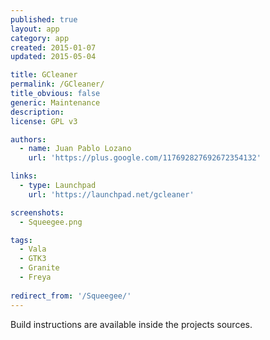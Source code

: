 ```yaml
---
published: true
layout: app
category: app
created: 2015-01-07
updated: 2015-05-04

title: GCleaner
permalink: /GCleaner/
title_obvious: false
generic: Maintenance
description:
license: GPL v3

authors:
  - name: Juan Pablo Lozano
    url: 'https://plus.google.com/117692827692672354132'

links:
  - type: Launchpad
    url: 'https://launchpad.net/gcleaner'

screenshots:
  - Squeegee.png

tags: 
  - Vala
  - GTK3
  - Granite
  - Freya
  
redirect_from: '/Squeegee/'
---
```


Build instructions are available inside the projects sources.